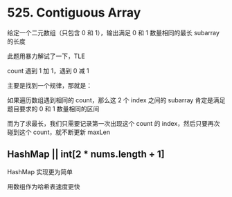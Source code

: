# 525. Contiguous Array
给定一个二元数组（只包含 0 和 1），输出满足 0 和 1 数量相同的最长 subarray 的长度

此题用暴力解试了一下，TLE

count 遇到 1 加 1，遇到 0 减 1

主要是找到一个规律，那就是：

如果遍历数组遇到相同的 count，那么这 2 个 index 之间的 subarray 肯定是满足题目要求的 0 和 1 数量相同的区间

而为了求最长，我们只需要记录第一次出现这个 count 的 index，然后只要再次碰到这个 count，就不断更新 maxLen

## HashMap || int[2 * nums.length + 1]
HashMap 实现更为简单

用数组作为哈希表速度更快
